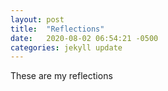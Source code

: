 ```yaml
---
layout: post
title:  "Reflections"
date:   2020-08-02 06:54:21 -0500
categories: jekyll update
---
```

These are my reflections
